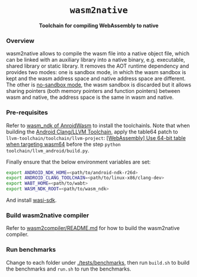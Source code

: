 <div align="center">
  <h1><code>wasm2native</code></h1>
  <p>
    <strong>Toolchain for compiling WebAssembly to native</strong>
  </p>
</div>

### Overview
wasm2native allows to compile the wasm file into a native object file, which can be linked with an auxiliary library into a native binary, e.g. executable, shared library or static library. It removes the AOT runtime dependency and provides two modes: one is sandbox mode, in which the wasm sandbox is kept and the wasm address space and native address space are different. The other is [no-sandbox mode](](https://github.com/AndroidWasm/wabt/tree/main/wasm2c#no-sandbox-mode-experimental)), the wasm sandbox is discarded but it allows sharing pointers (both memory pointers and function pointers) between wasm and native, the address space is the same in wasm and native.

### Pre-requisites

Refer to [wasm_ndk of AnroidWasm](https://github.com/AndroidWasm/wasm_ndk?tab=readme-ov-file#pre-requisites) to install the toolchainls. Note that when building the [Android Clang/LLVM Toolchain](https://android.googlesource.com/toolchain/llvm_android/+/master/README.md#android-clang_llvm-toolchain), apply the table64 patch to `llvm-toolchain/toolchain/llvm-project`: [[WebAssembly] Use 64-bit table when targeting wasm64](https://github.com/llvm/llvm-project/pull/92042) before the step `python toolchain/llvm_android/build.py`.

Finally ensure that the below environment variables are set:
```bash
export ANDROID_NDK_HOME=<path/to/android-ndk-r26d>
export ANDROID_CLANG_TOOLCHAIN=<path/to/linux-x86/clang-dev>
export WABT_HOME=<path/to/wabt>
export WASM_NDK_ROOT=<path/to/wasm_ndk>
```

And install [wasi-sdk](https://github.com/WebAssembly/wasi-sdk/tags).

### Build wasm2native compiler

Refer to [wasm2compiler/README.md](./wasm2native-compiler/README.md) for how to build the wasm2native compiler.

### Run benchmarks

Change to each folder under [./tests/benchmarks](tests/benchmarks), then run `build.sh` to build the benchmarks and `run.sh` to run the benchmarks.
